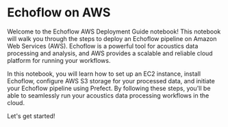 # Echoflow on AWS

Welcome to the Echoflow AWS Deployment Guide notebook! This notebook will walk you through the steps to deploy an Echoflow pipeline on Amazon Web Services (AWS). Echoflow is a powerful tool for acoustics data processing and analysis, and AWS provides a scalable and reliable cloud platform for running your workflows.

In this notebook, you will learn how to set up an EC2 instance, install Echoflow, configure AWS S3 storage for your processed data, and initiate your Echoflow pipeline using Prefect. By following these steps, you'll be able to seamlessly run your acoustics data processing workflows in the cloud.

Let's get started!